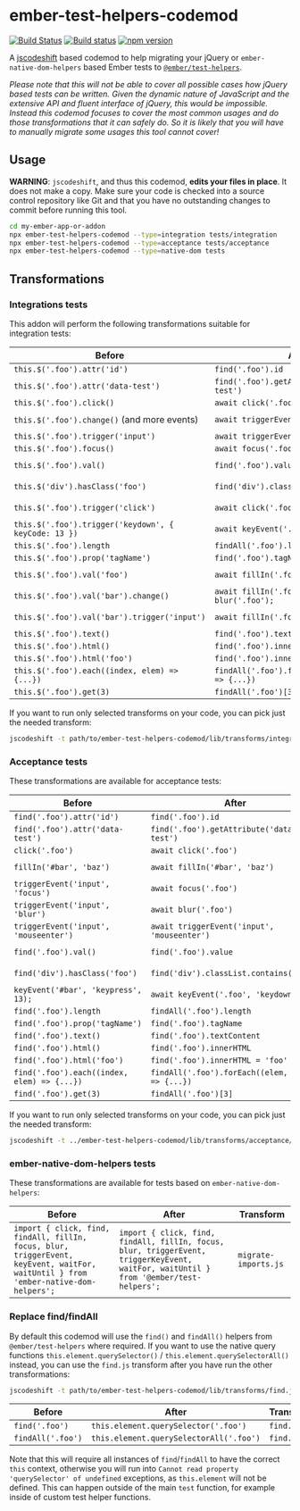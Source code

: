 # ember-test-helpers-codemod

[![Build Status](https://travis-ci.org/simonihmig/ember-test-helpers-codemod.svg?branch=master)](https://travis-ci.org/simonihmig/ember-test-helpers-codemod)
[![Build status](https://ci.appveyor.com/api/projects/status/fadn7iu9fl53qb6k/branch/master?svg=true)](https://ci.appveyor.com/project/simonihmig/ember-test-helpers-codemod/branch/master)
[![npm version](https://badge.fury.io/js/ember-test-helpers-codemod.svg)](https://badge.fury.io/js/ember-test-helpers-codemod)

A [jscodeshift](https://github.com/facebook/jscodeshift) based codemod to help migrating your jQuery or 
`ember-native-dom-helpers` based Ember tests to [`@ember/test-helpers`](https://github.com/emberjs/ember-test-helpers).

*Please note that this will not be able to cover all possible cases how jQuery based tests can be written.
Given the dynamic nature of JavaScript and the extensive API and fluent interface of jQuery, this would be impossible.
Instead this codemod focuses to cover the most common usages and do those transformations that it can safely do.
So it is likely that you will have to manually migrate some usages this tool cannot cover!*

## Usage

**WARNING**: `jscodeshift`, and thus this codemod, **edits your files in place**.
It does not make a copy. Make sure your code is checked into a source control
repository like Git and that you have no outstanding changes to commit before
running this tool.

```bash
cd my-ember-app-or-addon
npx ember-test-helpers-codemod --type=integration tests/integration
npx ember-test-helpers-codemod --type=acceptance tests/acceptance
npx ember-test-helpers-codemod --type=native-dom tests
```

## Transformations

### Integrations tests

This addon will perform the following transformations suitable for integration tests:

| Before                                               | After                                                                 | Transform      |
|------------------------------------------------------|-----------------------------------------------------------------------|----------------|
| `this.$('.foo').attr('id')`                          | `find('.foo').id`                                                     | `attr.js`      |
| `this.$('.foo').attr('data-test')`                   | `find('.foo').getAttribute('data-test')`                              | `attr.js`      |
| `this.$('.foo').click()`                             | `await click('.foo')`                                                 | `click.js`     |
| `this.$('.foo').change()` (and more events)          | `await triggerEvent('.foo', 'change')`                                | `trigger-shortcut.js` |
| `this.$('.foo').trigger('input')`                    | `await triggerEvent('.foo', 'input')`                                 | `trigger.js`   |
| `this.$('.foo').focus()`                             | `await focus('.foo')`                                                 | `focus.js`     |
| `this.$('.foo').val()`                               | `find('.foo').value`                                                  | `get-value.js` |
| `this.$('div').hasClass('foo')`                      | `find('div').classList.contains('foo')`                               | `has-class.js` |
| `this.$('.foo').trigger('click')`                    | `await click('.foo')`                                                 | `key-event.js` |
| `this.$('.foo').trigger('keydown', { keyCode: 13 })` | `await keyEvent('.foo', 'keydown', 13)`                               | `key-event.js` |
| `this.$('.foo').length`                              | `findAll('.foo').length`                                              | `length.js`    |
| `this.$('.foo').prop('tagName')`                     | `find('.foo').tagName`                                                | `prop.js`      |
| `this.$('.foo').val('foo')`                          | `await fillIn('.foo', 'foo')`                                         | `set-value.js` |
| `this.$('.foo').val('bar').change()`                 | `await fillIn('.foo', 'foo'); await blur('.foo');`                    | `set-value.js` |
| `this.$('.foo').val('bar').trigger('input')`         | `await fillIn('.foo', 'foo')`                                         | `set-value.js` |
| `this.$('.foo').text()`                              | `find('.foo').textContent`                                            | `text.js`      |
| `this.$('.foo').html()`                              | `find('.foo').innerHTML`                                              | `html.js`      |
| `this.$('.foo').html('foo')`                         | `find('.foo').innerHTML = 'foo'`                                      | `html.js`      |
| `this.$('.foo').each((index, elem) => {...})`        | `findAll('.foo').forEach((elem, index) => {...})`                     | `each.js`      |
| `this.$('.foo').get(3)`                              | `findAll('.foo')[3]`                                                  | `get.js`     |


If you want to run only selected transforms on your code, you can pick just the needed transform:

```bash
jscodeshift -t path/to/ember-test-helpers-codemod/lib/transforms/integration/click.js tests/integration
```

### Acceptance tests

These transformations are available for acceptance tests:

| Before                                               | After                                                                 | Transform      |
|------------------------------------------------------|-----------------------------------------------------------------------|----------------|
| `find('.foo').attr('id')`                            | `find('.foo').id`                                                     | `attr.js`      |
| `find('.foo').attr('data-test')`                     | `find('.foo').getAttribute('data-test')`                              | `attr.js`      |
| `click('.foo')`                                      | `await click('.foo')`                                                 | `click.js`     |
| `fillIn('#bar', 'baz')`                              | `await fillIn('#bar', 'baz')`                                         | `fill-in.js`   |
| `triggerEvent('input', 'focus')`                     | `await focus('.foo')`                                                 | `trigger-event.js` |
| `triggerEvent('input', 'blur')`                      | `await blur('.foo')`                                                  | `trigger-event.js` |
| `triggerEvent('input', 'mouseenter')`                | `await triggerEvent('input', 'mouseenter')`                           | `trigger-event.js` |
| `find('.foo').val()`                                 | `find('.foo').value`                                                  | `get-value.js` |
| `find('div').hasClass('foo')`                        | `find('div').classList.contains('foo')`                               | `has-class.js` |
| `keyEvent('#bar', 'keypress', 13);`                  | `await keyEvent('.foo', 'keydown', 13)`                               | `key-event.js` |
| `find('.foo').length`                                | `findAll('.foo').length`                                              | `length.js`    |
| `find('.foo').prop('tagName')`                       | `find('.foo').tagName`                                                | `prop.js`      |
| `find('.foo').text()`                                | `find('.foo').textContent`                                            | `text.js`      |
| `find('.foo').html()`                                | `find('.foo').innerHTML`                                              | `html.js`      |
| `find('.foo').html('foo')`                           | `find('.foo').innerHTML = 'foo'`                                      | `html.js`      |
| `find('.foo').each((index, elem) => {...})`          | `findAll('.foo').forEach((elem, index) => {...})`                     | `each.js`      |
| `find('.foo').get(3)`                                | `findAll('.foo')[3]`                                                  | `get.js`     |

If you want to run only selected transforms on your code, you can pick just the needed transform:

```bash
jscodeshift -t ../ember-test-helpers-codemod/lib/transforms/acceptance/click.js tests/integration
```

### ember-native-dom-helpers tests

These transformations are available for tests based on `ember-native-dom-helpers`:

| Before                                | After                   | Transform      |
|---------------------------------------|-------------------------|----------------|
| ```import { click, find, findAll, fillIn, focus, blur, triggerEvent, keyEvent, waitFor, waitUntil } from 'ember-native-dom-helpers';``` | ```import { click, find, findAll, fillIn, focus, blur, triggerEvent, triggerKeyEvent, waitFor, waitUntil } from '@ember/test-helpers';``` | `migrate-imports.js`     |


### Replace find/findAll

By default this codemod will use the `find()` and `findAll()` helpers from `@ember/test-helpers` where required. 
If you want to use the native query functions `this.element.querySelector()` / `this.element.querySelectorAll()` instead, 
you can use the `find.js` transform after you have run the other transformations:

```bash
jscodeshift -t path/to/ember-test-helpers-codemod/lib/transforms/find.js tests
```

| Before               | After                                   | Transform      |
|----------------------|-----------------------------------------|----------------|
| `find('.foo')`       | `this.element.querySelector('.foo')`    | `find.js`      |
| `findAll('.foo')`    | `this.element.querySelectorAll('.foo')` | `find.js`      |

Note that this will require all instances of `find`/`findAll` to have the correct `this` context, otherwise you will run
into `Cannot read property 'querySelector' of undefined` exceptions, as `this.element` will not be defined. This can 
happen outside of the main `test` function, for example inside of custom test helper functions.
